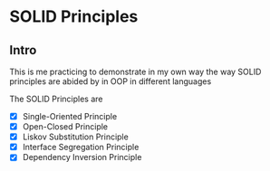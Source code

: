 # SOLID Principles

## Intro
This is me practicing to demonstrate in my own way the way SOLID principles are abided by in OOP in different languages

The SOLID Principles are
- [x] Single-Oriented Principle
- [x] Open-Closed Principle
- [x] Liskov Substitution Principle
- [x] Interface Segregation Principle
- [x] Dependency Inversion Principle
